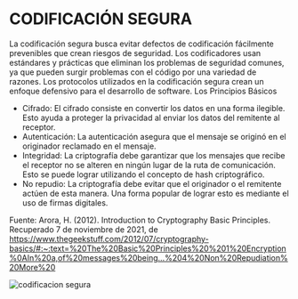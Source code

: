 # CODIFICACIÓN SEGURA
La codificación segura busca evitar defectos de codificación fácilmente prevenibles que crean riesgos de seguridad. Los codificadores usan estándares y prácticas que eliminan los problemas de seguridad comunes, ya que pueden surgir problemas con el código por una variedad de razones. Los protocolos utilizados en la codificación segura crean un enfoque defensivo para el desarrollo de software. 
Los Principios Básicos
* Cifrado: El cifrado consiste en convertir los datos en una forma ilegible. Esto ayuda a proteger la privacidad al enviar los datos del remitente al receptor.
* Autenticación: La autenticación asegura que el mensaje se originó en el originador reclamado en el mensaje.
* Integridad: La criptografía debe garantizar que los mensajes que recibe el receptor no se alteren en ningún lugar de la ruta de comunicación. Esto se puede lograr utilizando el concepto de hash criptográfico.
* No repudio: La criptografía debe evitar que el originador o el remitente actúen de esta manera. Una forma popular de lograr esto es mediante el uso de firmas digitales.

Fuente: Arora, H. (2012). Introduction to Cryptography Basic Principles. Recuperado 7 de noviembre de 2021, de https://www.thegeekstuff.com/2012/07/cryptography-basics/#:~:text=%20The%20Basic%20Principles%20%201%20Encryption%0AIn%20a,of%20messages%20being...%204%20Non%20Repudiation%20More%20 

![codificacion segura](https://user-images.githubusercontent.com/50895566/140666469-7e39e9c1-beb5-43c2-9c8c-c8880e630da7.png)
